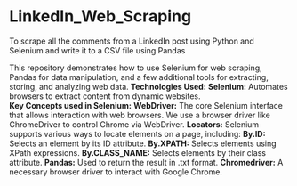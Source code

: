 # LinkedIn_Web_Scraping
To scrape all the comments from a LinkedIn post using Python and Selenium and write it to a CSV file using Pandas

This repository demonstrates how to use Selenium for web scraping, Pandas for data manipulation, and a few additional tools for extracting, storing, and analyzing web data.
**Technologies Used:**
**Selenium:** Automates browsers to extract content from dynamic websites.  
**Key Concepts used in Selenium:**
**WebDriver:** The core Selenium interface that allows interaction with web browsers. We use a browser driver like ChromeDriver to control Chrome via WebDriver.
**Locators:** Selenium supports various ways to locate elements on a page, including:
**By.ID:** Selects an element by its ID attribute.
**By.XPATH:** Selects elements using XPath expressions.
**By.CLASS_NAME:** Selects elements by their class attribute.
**Pandas:** Used to return the result in .txt format.
**Chromedriver:** A necessary browser driver to interact with Google Chrome.
 
